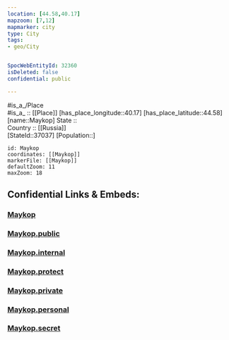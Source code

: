 ```yaml
---
location: [44.58,40.17] 
mapzoom: [7,12] 
mapmarker: city 
type: City
tags:
- geo/City


SpocWebEntityId: 32360
isDeleted: false
confidential: public

---
```

#is_a_/Place  
#is_a_ :: [[Place]] 
[has_place_longitude::40.17] 
[has_place_latitude::44.58] 
[name::Maykop] 
State ::  
Country :: [[Russia]]  
[StateId::37037] 
[Population::] 



```leaflet
id: Maykop
coordinates: [[Maykop]] 
markerFile: [[Maykop]] 
defaultZoom: 11 
maxZoom: 18
```


## Confidential Links & Embeds: 

### [Maykop](/_Standards/Earth/Continent/Europe/Europe~East/Russia/Russia~South/Adygea~Republic/City/Maykop.md) 

### [Maykop.public](/_public/Earth/Continent/Europe/Europe~East/Russia/Russia~South/Adygea~Republic/City/Maykop.public.md) 

### [Maykop.internal](/_internal/Earth/Continent/Europe/Europe~East/Russia/Russia~South/Adygea~Republic/City/Maykop.internal.md) 

### [Maykop.protect](/_protect/Earth/Continent/Europe/Europe~East/Russia/Russia~South/Adygea~Republic/City/Maykop.protect.md) 

### [Maykop.private](/_private/Earth/Continent/Europe/Europe~East/Russia/Russia~South/Adygea~Republic/City/Maykop.private.md) 

### [Maykop.personal](/_personal/Earth/Continent/Europe/Europe~East/Russia/Russia~South/Adygea~Republic/City/Maykop.personal.md) 

### [Maykop.secret](/_secret/Earth/Continent/Europe/Europe~East/Russia/Russia~South/Adygea~Republic/City/Maykop.secret.md)

